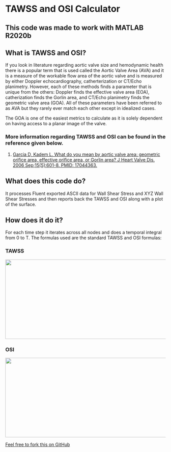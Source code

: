 # TAWSS and OSI Calculator

## This code was made to work with MATLAB R2020b 

## What is TAWSS and OSI?

If you look in literature regarding aortic valve size and hemodynamic health there is a popular term that is used called the Aortic Valve Area (AVA) and it is a measure of the workable flow area of the aortic valve and is measured by either Doppler echocardiography, catherterization or CT/Echo planimetry. However, each of these methods finds a parameter that is unique from the others: Doppler finds the effective valve area (EOA), catherization finds the Gorlin area, and CT/Echo planimetry finds the geometric valve area (GOA). All of these parameters have been referred to as AVA but they rarely ever match each other except in idealized cases.

The GOA is one of the easiest metrics to calculate as it is solely dependent on having access to a planar image of the valve.

### More information regarding TAWSS and OSI can be found in the reference given below.

1. [Garcia D, Kadem L. What do you mean by aortic valve area: geometric orifice area, effective orifice area, or Gorlin area? J Heart Valve Dis. 2006 Sep;15(5):601-8. PMID: 17044363.](https://pubmed.ncbi.nlm.nih.gov/17044363/)

## What does this code do?

It processes Fluent exported ASCII data for Wall Shear Stress and XYZ Wall Shear Stresses and then reports back the TAWSS and OSI along with a plot of the surface.

## How does it do it?

For each time step it iterates across all nodes and does a temporal integral from 0 to T. The formulas used are the standard TAWSS and OSI formulas:

### TAWSS

<a href="url"><img src="https://github.com/DThornz/TAWSS-and-OSI-Calculator/blob/main/TAWSS_Eq.jpg" align="center" height="250" width="1000" ></a>

### OSI

<a href="url"><img src="https://github.com/DThornz/TAWSS-and-OSI-Calculator/blob/main/OSI_Eq.jpg" align="center" height="250" width="1000" ></a>


[Feel free to fork this on GitHub](https://github.com/DThornz/TAWSS-and-OSI-Calculator/fork)









